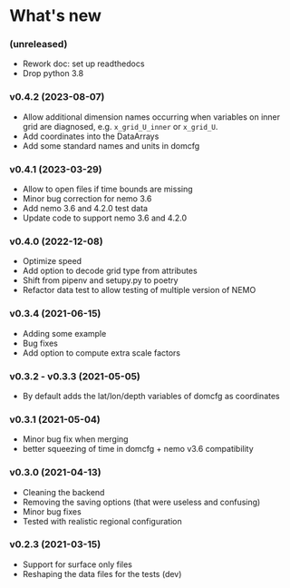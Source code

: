 # What's new

### (unreleased)
* Rework doc: set up readthedocs
* Drop python 3.8

### v0.4.2 (2023-08-07)
* Allow additional dimension names occurring when variables on inner grid are diagnosed, e.g. `x_grid_U_inner` or `x_grid_U`.
* Add coordinates into the DataArrays
* Add some standard names and units in domcfg

### v0.4.1 (2023-03-29)
* Allow to open files if time bounds are missing
* Minor bug correction for nemo 3.6 
* Add nemo 3.6 and 4.2.0 test data
* Update code to support nemo 3.6 and 4.2.0

### v0.4.0 (2022-12-08)
* Optimize speed
* Add option to decode grid type from attributes
* Shift from pipenv and setupy.py to poetry
* Refactor data test to allow testing of multiple version of NEMO

### v0.3.4 (2021-06-15)
* Adding some example
* Bug fixes
* Add option to compute extra scale factors

### v0.3.2 - v0.3.3 (2021-05-05)
* By default adds the lat/lon/depth variables of domcfg as coordinates

### v0.3.1 (2021-05-04)
* Minor bug fix when merging
* better squeezing of time in domcfg + nemo v3.6 compatibility

### v0.3.0 (2021-04-13)
* Cleaning the backend
* Removing the saving options (that were useless and confusing)
* Minor bug fixes
* Tested with realistic regional configuration

### v0.2.3 (2021-03-15)
* Support for surface only files
* Reshaping the data files for the tests (dev)
